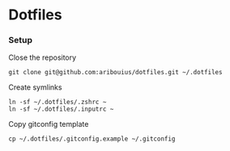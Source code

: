 # Dotfiles

### Setup
Close the repository
```
git clone git@github.com:aribouius/dotfiles.git ~/.dotfiles
```

Create symlinks
```
ln -sf ~/.dotfiles/.zshrc ~
ln -sf ~/.dotfiles/.inputrc ~
```

Copy gitconfig template
```
cp ~/.dotfiles/.gitconfig.example ~/.gitconfig
```